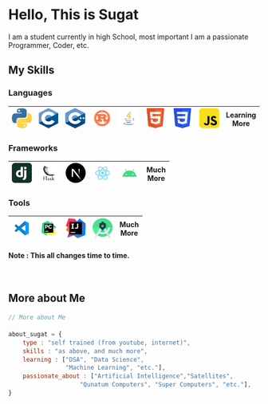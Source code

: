 
# Hello, This is <b>Sugat</b>

I am a student currently in high School, most important I am a passionate Programmer, Coder, etc.


## My Skills

### Languages
|<a><img src="./img/python.png" height="40px" width="40px"/></a> |<a><img src="./img/c.png" height="40px" width="40px"/></a> | <a><img src="./img/cpp.png" height="40px" width="40px"/></a> | <a><img src="./img/rust.png" height="40px" width="40px"/></a> | <a><img src="./img/java.svg" height="40px" width="40px"/></a> | <a><img src="./img/html5.svg" height="40px" width="40px"/></a> |<a><img src="./img/css3.svg" height="40px" width="40px"/></a> |<a><img src="./img/javascript.svg" height="40px" width="40px"/></a> | <span height="40px" width="40px">Learning<br/>More</span> | 
|-|-|-|-|-|-|-|-|-|

### Frameworks
|<a><img src="./img/django.svg" height="40px" width="40px"/></a> |<a><img src="./img/flask.svg" height="40px" width="40px" /></a> | <a><img src="./img/nextjs.png" height="40px" width="40px"/></a> |<a><img src="./img/react.svg" height="40px" width="40px"/></a> | <a><img src="./img/android.svg" height="40px" width="40px"/></a> | Much<br/>More | 
|-|-|-|-|-|-|

### Tools
|<a><img src="./img/vscode.svg" height="40px" width="40px"/></a> |<a><img src="./img/pycharm.svg" height="40px" width="40px" /></a> | <a><img src="./img/Intellij-Idea.svg" height="40px" width="40px"/></a> | <a><img src="./img/as.png" height="40px" width="40px"/></a> | Much<br/>More | 
|-|-|-|-|-|

#### Note : This all changes time to time.

<br/>

## More about Me
```javascript
// More about Me

about_sugat = {
    type : "self trained (from youtube, internet)",
    skills : "as above, and much more",
    learning : ["DSA", "Data Science",
                "Machine Learning", "etc."], 
    passionate_about : ["Artificial Intelligence","Satellites",
                    "Qunatum Computers", "Super Computers", "etc."], 
}
```
